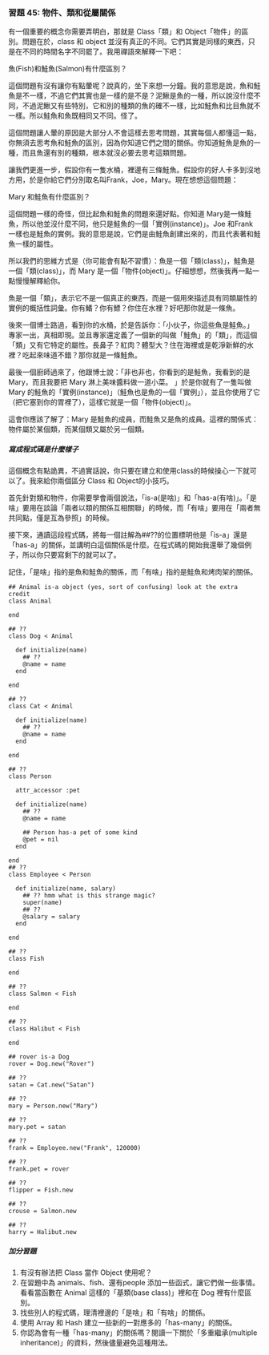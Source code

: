 ### 習題 45: 物件、類和從屬關係

有一個重要的概念你需要弄明白，那就是 Class「類」和 Object「物件」的區別。問題在於，class 和 object 並沒有真正的不同。它們其實是同樣的東西，只是在不同的時間名字不同罷了。我用禪語來解釋一下吧：

魚(Fish)和鮭魚(Salmon)有什麼區別？

這個問題有沒有讓你有點暈呢？說真的，坐下來想一分鐘。我的意思是說，魚和鮭魚是不一樣，不過它們其實也是一樣的是不是？泥鰍是魚的一種，所以說沒什麼不同，不過泥鰍又有些特別，它和別的種類的魚的確不一樣，比如鮭魚和比目魚就不一樣。所以鮭魚和魚既相同又不同。怪了。

這個問題讓人暈的原因是大部分人不會這樣去思考問題，其實每個人都懂這一點，你無須去思考魚和鮭魚的區別，因為你知道它們之間的關係。你知道鮭魚是魚的一種，而且魚還有別的種類，根本就沒必要去思考這類問題。

讓我們更進一步，假設你有一隻水桶，裡邊有三條鮭魚。假設你的好人卡多到沒地方用，於是你給它們分別取名叫Frank，Joe，Mary。現在想想這個問題：

Mary 和鮭魚有什麼區別？

這個問題一樣的奇怪，但比起魚和鮭魚的問題來還好點。你知道 Mary是一條鮭魚，所以他並沒什麼不同，他只是鮭魚的一個「實例(instance)」。Joe 和Frank 一樣也是鮭魚的實例。我的意思是說，它們是由鮭魚創建出來的，而且代表著和鮭魚一樣的屬性。

所以我們的思維方式是（你可能會有點不習慣）：魚是一個「類(class)」，鮭魚是一個「類(class)」，而 Mary 是一個「物件(object)」。仔細想想，然後我再一點一點慢慢解釋給你。

魚是一個「類」，表示它不是一個真正的東西，而是一個用來描述具有同類屬性的實例的概括性詞彙。你有鰭？你有鰾？你住在水裡？好吧那你就是一條魚。

後來一個博士路過，看到你的水桶，於是告訴你：「小伙子，你這些魚是鮭魚。」 專家一出，真相即現。並且專家還定義了一個新的叫做​​「鮭魚」的「類」，而這個「類」又有它特定的屬性。長鼻子？紅肉？體型大？住在海裡或是乾淨新鮮的水裡？吃起來味道不錯？那你就是一條鮭魚。

最後一個廚師過來了，他跟博士說：「非也非也，你看到的是鮭魚，我看到的是Mary，而且我要把 Mary 淋上美味醬料做一道小菜。 」於是你就有了一隻叫做Mary 的鮭魚的「實例(instance)」（鮭魚也是魚的一個「實例」），並且你使用了它（把它塞到你的胃裡了），這樣它就是一個​​「物件(object)」。

這會你應該了解了：Mary 是鮭魚的成員，而鮭魚又是魚的成員。這裡的關係式：物件屬於某個類，而某個類又屬於另一個類。

##### 寫成程式碼是什麼樣子

這個概念有點詭異，不過實話說，你只要在建立和使用class的時候操心一下就可以了。我來給你兩個區分 Class 和 Object的小技巧。

首先針對類和物件，你需要學會兩個說法，「is-a(是啥)」和「has-a(有啥)」。「是啥」要用在談論「兩者以類的關係互相關聯」的時候，而「有啥」要用在「兩者無共同點，僅是互為參照」的時候。

接下來，通讀這段程式碼，將每一個註解為##??的位置標明他是「is-a」還是「has-a」的關係，並講明白這個關係是什麼。在程式碼的開始我還舉了幾個例子，所以你只要寫剩下的就可以了。

記住，「是啥」指的是魚和鮭魚的關係，而「有啥」指的是鮭魚和烤肉架的關係。

    ## Animal is-a object (yes, sort of confusing) look at the extra credit
    class Animal

    end

    ## ??
    class Dog < Animal

      def initialize(name)
        ## ??
        @name = name
      end

    end

    ## ??
    class Cat < Animal

      def initialize(name)
        ## ??
        @name = name
      end

    end

    ## ??
    class Person

      attr_accessor :pet

      def initialize(name)
        ## ??
        @name = name

        ## Person has-a pet of some kind
        @pet = nil
      end

    end
    ## ??
    class Employee < Person

      def initialize(name, salary)
        ## ?? hmm what is this strange magic?
        super(name)
        ## ??
        @salary = salary
      end

    end

    ## ??
    class Fish

    end

    ## ??
    class Salmon < Fish

    end

    ## ??
    class Halibut < Fish

    end

    ## rover is-a Dog
    rover = Dog.new("Rover")

    ## ??
    satan = Cat.new("Satan")

    ## ??
    mary = Person.new("Mary")

    ## ??
    mary.pet = satan

    ## ??
    frank = Employee.new("Frank", 120000)

    ## ??
    frank.pet = rover

    ## ??
    flipper = Fish.new

    ## ??
    crouse = Salmon.new

    ## ??
    harry = Halibut.new

##### 加分習題

1. 有沒有辦法把 Class 當作 Object 使用呢？
2. 在習題中為 animals、fish、還有people 添加一些函式，讓它們做一些事情。看看當函數在 Animal 這樣的「基類(base class)」裡和在 Dog 裡有什麼區別。
3. 找些別人的程式碼，理清裡邊的「是啥」和「有啥」的關係。
4. 使用 Array 和 Hash 建立一些新的一對應多的「has-many」的關係。
5. 你認為會有一種「has-many」的關係嗎？閱讀一下關於「多重繼承(multiple inheritance)」的資料，然後儘量避免這種用法。